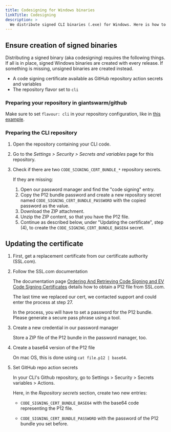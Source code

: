 ```yaml
---
title: Codesigning for Windows binaries
linkTitle: Codesigning
description: >
  We distribute signed CLI binaries (.exe) for Windows. Here is how to configure CI and the CLI repository, and how to update the certificate once it expires.
---
```


## Ensure creation of signed binaries

Distributing a signed binary (aka codesigning) requires the following things. If all is in place, signed Windows binaries are created with every release. If something is missing, unsigned binaries are created instead.

- A code signing certificate available as GitHub repository action secrets and variables
- The repository flavor set to `cli`

### Preparing your repository in giantswarm/github

Make sure to set `flavour: cli` in your repository configuration, like in [this example](https://github.com/giantswarm/github/blob/v0.28.0/repositories/team-rainbow.yaml#L101).

### Preparing the CLI repository

1. Open the repository containing your CLI code.

2. Go to the _Settings > Security > Secrets and variables_ page for this repository.

3. Check if there are two `CODE_SIGNING_CERT_BUNDLE_*` repository secrets.

   If they are missing:

   1. Open our password manager and find the "code signing" entry.
   2. Copy the P12 bundle password and create a new repository secret named `CODE_SIGNING_CERT_BUNDLE_PASSWORD` with the copied password as the value.
   3. Download the ZIP attachment.
   4. Unzip the ZIP content, so that you have the P12 file.
   5. Continue as described below, under "Updating the certificate", step (4), to create the `CODE_SIGNING_CERT_BUNDLE_BASE64` secret.

## Updating the certificate

1. First, get a replacement certificate from our certificate authority (SSL.com).

2. Follow the SSL.com documentation

   The documentation page [Ordering And Retrieving Code Signing and EV Code Signing Certificates](https://www.ssl.com/how-to/ordering-and-retrieving-code-signing-certificates/) details how to obtain a P12 file from SSL.com.

   The last time we replaced our cert, we contacted support and could enter the process at step 27.

   In the process, you will have to set a password for the P12 bundle. Please generate a secure pass phrase using a tool.

3. Create a new credential in our password manager

   Store a ZIP file of the P12 bundle in the password manager, too.

4. Create a base64 version of the P12 file

   On mac OS, this is done using `cat file.p12 | base64`.

5. Set GitHub repo action secrets

   In your CLI's Github repository, go to Settings > Security > Secrets variables > Actions.

   Here, in the _Repository secrets_ section, create two new entries:

   - `CODE_SIGNING_CERT_BUNDLE_BASE64` with the base64 code representing the P12 file.

   - `CODE_SIGNING_CERT_BUNDLE_PASSWORD` with the password of the P12 bundle you set before.

